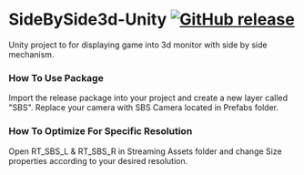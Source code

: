 # SideBySide3d-Unity [![GitHub release](https://img.shields.io/github/release/qubyte/rubidium.svg)](https://github.com/Aiei/SideBySide3d-Unity/releases)
Unity project to for displaying game into 3d monitor with side by side mechanism.

### How To Use Package
Import the release package into your project and create a new layer called "SBS". Replace your camera with SBS Camera located in Prefabs folder.

### How To Optimize For Specific Resolution
Open RT_SBS_L & RT_SBS_R in Streaming Assets folder and change Size properties according to your desired resolution.
